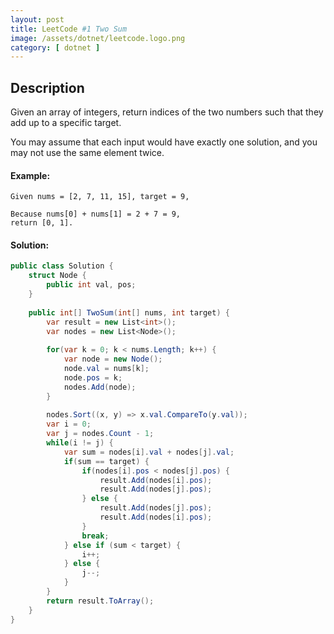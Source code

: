 ```yaml
---
layout: post
title: LeetCode #1 Two Sum
image: /assets/dotnet/leetcode.logo.png
category: [ dotnet ]
---
```


## Description

Given an array of integers, return indices of the two numbers such that they add up to a specific target.

You may assume that each input would have exactly one solution, and you may not use the same element twice.

#### Example:
```
Given nums = [2, 7, 11, 15], target = 9,

Because nums[0] + nums[1] = 2 + 7 = 9,
return [0, 1].
```

#### Solution:

```cs
public class Solution {
    struct Node {
        public int val, pos;
    }
    
    public int[] TwoSum(int[] nums, int target) {
        var result = new List<int>();
        var nodes = new List<Node>();
        
        for(var k = 0; k < nums.Length; k++) {
            var node = new Node();
            node.val = nums[k];
            node.pos = k;
            nodes.Add(node);
        }
        
        nodes.Sort((x, y) => x.val.CompareTo(y.val));
        var i = 0;
        var j = nodes.Count - 1;
        while(i != j) {
            var sum = nodes[i].val + nodes[j].val;
            if(sum == target) {
                if(nodes[i].pos < nodes[j].pos) {
                    result.Add(nodes[i].pos);
                    result.Add(nodes[j].pos);
                } else {
                    result.Add(nodes[j].pos);
                    result.Add(nodes[i].pos);
                }
                break;
            } else if (sum < target) {
                i++;
            } else {
                j--;
            }
        }
        return result.ToArray();
    }
}
```